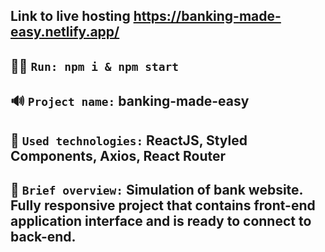 ## Link to live hosting https://banking-made-easy.netlify.app/

## 👨‍💻 `Run: npm i & npm start`

## 🔊 `Project name:` banking-made-easy

## 🔧 `Used technologies:` ReactJS, Styled Components, Axios, React Router

## 👀 `Brief overview:` Simulation of bank website. Fully responsive project that contains front-end application interface and is ready to connect to back-end.
